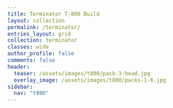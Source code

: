 ```yaml
---
title: Terminator T-800 Build
layout: collection
permalink: /terminator/
entries_layout: grid
collection: terminator
classes: wide
author_profile: false
comments: false
header:
  teaser: /assets/images/t800/pack-3-head.jpg
  overlay_image: /assets/images/t800/packs-1-6.jpg
sidebar:
  nav: "t800"
---
```

